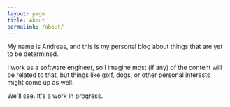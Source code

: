 ```yaml
---
layout: page
title: About
permalink: /about/
---
```


My name is Andreas, and this is my personal blog about things that are yet to be determined.

I work as a software engineer, so I imagine most (if any) of the content will be related to that, but things like golf, dogs, or other personal interests might come up as well.

We'll see. It's a work in progress.